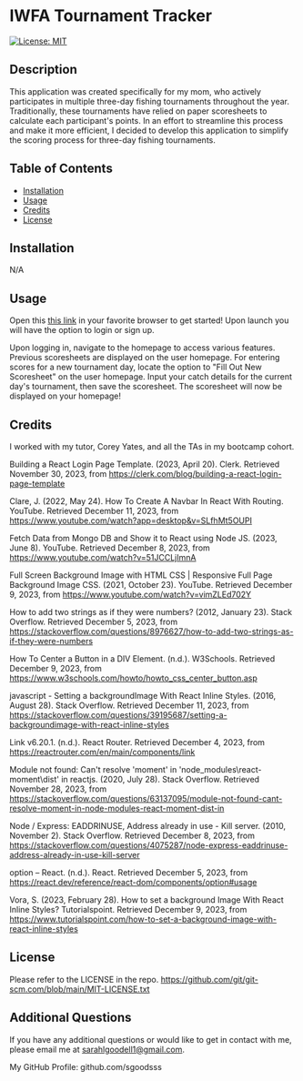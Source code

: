 # IWFA Tournament Tracker
  [![License: MIT](https://img.shields.io/badge/License-MIT-yellow.svg)](https://opensource.org/licenses/MIT)

  ## Description
  This application was created specifically for my mom, who actively participates in multiple three-day fishing tournaments throughout the year. Traditionally, these tournaments have relied on paper scoresheets to calculate each participant's points. In an effort to streamline this process and make it more efficient, I decided to develop this application to simplify the scoring process for three-day fishing tournaments.

  ## Table of Contents 

  - [Installation](#installation)
  - [Usage](#usage)
  - [Credits](#credits)
  - [License](#license)

  ## Installation
  N/A
  

  ## Usage
  Open this <a href="https://iwfa-tournament-tracker-b7067b46fbe3.herokuapp.com/">this link</a>  in your favorite browser to get started! Upon launch you will have the option to login or sign up.
  
  Upon logging in, navigate to the homepage to access various features. Previous scoresheets are displayed on the user homepage. For entering scores for a new tournament day, locate the option to "Fill Out New Scoresheet" on the user homepage. Input your catch details for the current day's tournament, then save the scoresheet.  The scoresheet will now be displayed on your homepage!

  ## Credits
  I worked with my tutor, Corey Yates, and all the TAs in my bootcamp cohort.

  Building a React Login Page Template. (2023, April 20). Clerk. Retrieved November 30, 2023, from https://clerk.com/blog/building-a-react-login-page-template
  
  Clare, J. (2022, May 24). How To Create A Navbar In React With Routing. YouTube. Retrieved December 11, 2023, from https://www.youtube.com/watch?app=desktop&v=SLfhMt5OUPI
  
  Fetch Data from Mongo DB and Show it to React using Node JS. (2023, June 8). YouTube. Retrieved December 8, 2023, from https://www.youtube.com/watch?v=51JCCLjImnA
  
  Full Screen Background Image with HTML CSS | Responsive Full Page Background Image CSS. (2021, October 23). YouTube. Retrieved December 9, 2023, from https://www.youtube.com/watch?v=vimZLEd702Y
  
  How to add two strings as if they were numbers? (2012, January 23). Stack Overflow. Retrieved December 5, 2023, from https://stackoverflow.com/questions/8976627/how-to-add-two-strings-as-if-they-were-numbers
  
  How To Center a Button in a DIV Element. (n.d.). W3Schools. Retrieved December 9, 2023, from https://www.w3schools.com/howto/howto_css_center_button.asp
  
  javascript - Setting a backgroundImage With React Inline Styles. (2016, August 28). Stack Overflow. Retrieved December 11, 2023, from https://stackoverflow.com/questions/39195687/setting-a-backgroundimage-with-react-inline-styles
  
  Link v6.20.1. (n.d.). React Router. Retrieved December 4, 2023, from https://reactrouter.com/en/main/components/link
  
  Module not found: Can't resolve 'moment' in 'node_modules\react-moment\dist' in reactjs. (2020, July 28). Stack Overflow. Retrieved November 28, 2023, from https://stackoverflow.com/questions/63137095/module-not-found-cant-resolve-moment-in-node-modules-react-moment-dist-in
  
  Node / Express: EADDRINUSE, Address already in use - Kill server. (2010, November 2). Stack Overflow. Retrieved December 8, 2023, from https://stackoverflow.com/questions/4075287/node-express-eaddrinuse-address-already-in-use-kill-server
  
  option – React. (n.d.). React. Retrieved December 5, 2023, from https://react.dev/reference/react-dom/components/option#usage
  
  Vora, S. (2023, February 28). How to set a background Image With React Inline Styles? Tutorialspoint. Retrieved December 9, 2023, from https://www.tutorialspoint.com/how-to-set-a-background-image-with-react-inline-styles

  ## License
  Please refer to the LICENSE in the repo.
  https://github.com/git/git-scm.com/blob/main/MIT-LICENSE.txt
  

  ## Additional Questions
  If you have any additional questions or would like to get in contact with me, please email me at sarahlgoodell1@gmail.com.
  
  My GitHub Profile:
  github.com/sgoodsss
